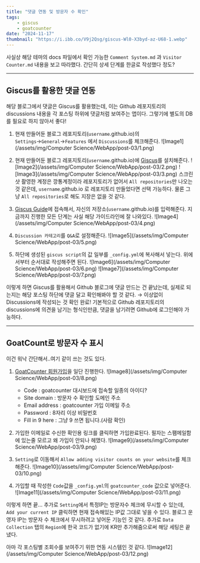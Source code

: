 ```yaml
---
title: "댓글 연동 및 방문자 수 확인"
tags:
    - giscus
    - goatcounter
date: "2024-11-17"
thumbnail: "https://i.ibb.co/V9j2Qsg/giscus-Wl0-X3byd-az-U68-1.webp"
---
```


사실상 해당 테마의 docs 파일에서 확인 가능한 `Comment System.md` 과 `Visitor Counter.md` 내용을 보고 따라했다.
간단히 상세 단계를 한글로 작성했다 정도?

---
## Giscus를 활용한 댓글 연동

해당 블로그에서 댓글은 Giscus를 활용했는데, 이는 Github 레포지토리의 discussions 내용을 각 포스팅 하위에 댓글처럼 보여주는 앱이다.
그렇기에 별도의 DB를 필요로 하지 않아서 좋다!

1. 현재 만들어둔 블로그 레포지토리(`username`.github.io)의
`Settings`→`General`→`Features` 에서 `Discussions`를 체크해준다.
![Image1](/assets/img/Computer Science/WebApp/post-03/1.png)

2. 현재 만들어둔 블로그 레포지토리(`username`.github.io)에 [Giscus](https://github.com/apps/giscus)를 설치해준다.
![Image2](/assets/img/Computer Science/WebApp/post-03/2.png)
![Image3](/assets/img/Computer Science/WebApp/post-03/3.png)
스크린샷 촬영한 계정은 깡통계정이라 레포지토리가 없어서 `All repositories`만 나오는 것 같은데, `username`.github.io 로 레포지토리 만들었다면 선택 가능하다.
물론 그냥 `All repositories`로 해도 지장은 없을 것 같다.

3. [Giscus Guide](https://giscus.app/ko)에 접속해서, 자신의 저장소(`username`.github.io)를 입력해준다.
지금까지 진행한 모든 단계는 사실 해당 가이드라인에 잘 나와있다.
![Image4](/assets/img/Computer Science/WebApp/post-03/4.png)

4. `Discussion 카테고리`를 `Q&A`로 설정해준다.
![Image5](/assets/img/Computer Science/WebApp/post-03/5.png)

5. 하단에 생성된 `giscus script`의 값 일부를 `_config.yml`에 복사해서 넣는다.
위에서부터 순서대로 작성해주면 된다.
![Image6](/assets/img/Computer Science/WebApp/post-03/6.png)
![Image7](/assets/img/Computer Science/WebApp/post-03/7.png)

이렇게 하면 Giscus를 활용해서 Github 블로그에 댓글 만드는 건 끝났는데, 실제로 되는지는 해당 포스팅 하단에 댓글 달고 확인해봐야 할 것 같다. → 이상없이 Discussions에 작성되는 것 확인 완료!
기본적으로 Github 레포지토리의 discussions에 의견을 남기는 형식인만큼, 댓글을 남기려면 Github에 로그인해야 가능하다.

---

## GoatCount로 방문자 수 표시

이건 워낙 간단해서..여기 같이 쓰는 것도 있다.

1. [GoatCounter 회원가입](https://www.goatcounter.com/signup)을 일단 진행한다.
![Image8](/assets/img/Computer Science/WebApp/post-03/8.png)
    - Code : goatcounter 대시보드에 접속할 일종의 아이디?
    - Site domain : 방문자 수 확인할 도메인 주소
    - Email address : goatcounter 가입 이메일 주소
    - Password : 8자리 이상 비밀번호
    - Fill in 9 here : 그냥 9 쓰면 됩니다.(사람 확인)

2. 가입한 이메일로 수신한 확인용 링크를 클릭하면 가입완료된다.
필자는 스팸메일함에 있는줄 모르고 왜 가입이 안되나 헤맸다.
![Image9](/assets/img/Computer Science/WebApp/post-03/9.png)

3. `Setting`로 이동해서 `Allow adding visitor counts on your website`를 체크해준다.
![Image10](/assets/img/Computer Science/WebApp/post-03/10.png)

4. 가입할 때 작성한 `Code`값을 `_config.yml`의 `goatcounter_code` 값으로 넣어준다.
![Image11](/assets/img/Computer Science/WebApp/post-03/11.png)

이렇게 하면 끝...
추가로 `Setting`에서 특정IP는 방문자수 체크에 무시할 수 있는데, `Add your current IP` 클릭하면 현재 접속해있는 IP값 그대로 넣을 수 있다.
블로그 운영자 IP는 방문자 수 체크에서 무시하려고 넣어둔 기능인 것 같다.
추가로 `Data Collection` 탭의 `Region`에 한국 코드가 없기에 KR만 추가해줌으로써 해당 세팅은 끝냈다.

아마 각 포스팅별 조회수를 보여주기 위한 연동 시스템인 것 같다.
![Image12](/assets/img/Computer Science/WebApp/post-03/12.png)